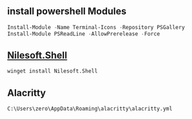 ## install powershell Modules
```ps1
Install-Module -Name Terminal-Icons -Repository PSGallery
Install-Module PSReadLine -AllowPrerelease -Force
```
## [Nilesoft.Shell](https://github.com/moudey/Shell)
```bash
winget install Nilesoft.Shell
```

## Alacritty 
```bash
C:\Users\zero\AppData\Roaming\alacritty\alacritty.yml
```

